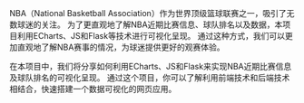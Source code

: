 NBA（National Basketball Association）作为世界顶级篮球联赛之一，吸引了无数球迷的关注。
为了更直观地了解NBA近期比赛信息、球队排名以及数据，本项目利用ECharts、JS和Flask等技术进行可视化呈现。
通过这种方式，我们可以更加直观地了解NBA赛事的情况，为球迷提供更好的观赛体验。

在本项目中，我们将分享如何利用ECharts、JS和Flask来实现NBA近期比赛信息及球队排名的可视化呈现。
通过这个项目，你可以了解利用前端技术和后端技术相结合，快速搭建一个数据可视化的网页应用。


